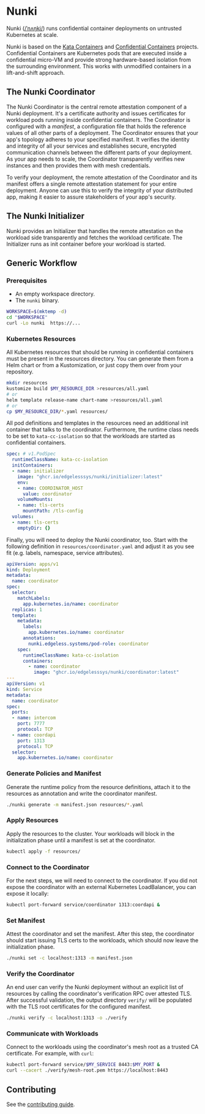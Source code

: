 # Nunki

Nunki ([/ˈnʌŋki/](https://en.wikipedia.org/wiki/Sigma_Sagittarii)) runs confidential container deployments
on untrusted Kubernetes at scale.

Nunki is based on the [Kata Containers](https://github.com/kata-containers/kata-containers) and
[Confidential Containers](https://github.com/confidential-containers) projects. Confidential Containers are
Kubernetes pods that are executed inside a confidential micro-VM and provide strong hardware-based isolation
from the surrounding environment. This works with unmodified containers in a lift-and-shift approach.

## The Nunki Coordinator

The Nunki Coordinator is the central remote attestation component of a Nunki deployment. It's a certificate
authority and issues certificates for workload pods running inside confidential containers. The Coordinator
is configured with a *manifest*, a configuration file that holds the reference values of all other parts of
a deployment. The Coordinator ensures that your app's topology adheres to your specified manifest. It verifies
the identity and integrity of all your services and establishes secure, encrypted communication channels between
the different parts of your deployment. As your app needs to scale, the Coordinator transparently verifies new
instances and then provides them with mesh credentials.

To verify your deployment, the remote attestation of the Coordinator and its manifest offers a single remote
attestation statement for your entire deployment. Anyone can use this to verify the integrity of your distributed
app, making it easier to assure stakeholders of your app's security.

## The Nunki Initializer

Nunki provides an Initializer that handles the remote attestation on the workload side transparently and
fetches the workload certificate. The Initializer runs as init container before your workload is started.

## Generic Workflow

### Prerequisites

* An empty workspace directory.
* The `nunki` binary.
<!-- TODO: from where? -->

```sh
WORKSPACE=$(mktemp -d)
cd "$WORKSPACE"
curl -Lo nunki  https://...
```

### Kubernetes Resources

All Kubernetes resources that should be running in confidential containers must be present in the
resources directory. You can generate them from a Helm chart or from a Kustomization, or just copy
them over from your repository.

```sh
mkdir resources
kustomize build $MY_RESOURCE_DIR >resources/all.yaml
# or
helm template release-name chart-name >resources/all.yaml
# or
cp $MY_RESOURCE_DIR/*.yaml resources/
```

All pod definitions and templates in the resources need an additional init container that talks to
the coordinator. Furthermore, the runtime class needs to be set to `kata-cc-isolation` so that the
workloads are started as confidential containers.

```yaml
spec: # v1.PodSpec
  runtimeClassName: kata-cc-isolation
  initContainers:
  - name: initializer
    image: "ghcr.io/edgelesssys/nunki/initializer:latest"
    env:
    - name: COORDINATOR_HOST
      value: coordinator
    volumeMounts:
    - name: tls-certs
      mountPath: /tls-config
  volumes:
  - name: tls-certs
    emptyDir: {}
```

Finally, you will need to deploy the Nunki coordinator, too. Start with the following definition
in `resources/coordinator.yaml` and adjust it as you see fit (e.g. labels, namespace, service attributes).

```yaml
apiVersion: apps/v1
kind: Deployment
metadata:
  name: coordinator
spec:
  selector:
    matchLabels:
      app.kubernetes.io/name: coordinator
  replicas: 1
  template:
    metadata:
      labels:
        app.kubernetes.io/name: coordinator
      annotations:
        nunki.edgeless.systems/pod-role: coordinator
    spec:
      runtimeClassName: kata-cc-isolation
      containers:
        - name: coordinator
          image: "ghcr.io/edgelesssys/nunki/coordinator:latest"
---
apiVersion: v1
kind: Service
metadata:
  name: coordinator
spec:
  ports:
  - name: intercom
    port: 7777
    protocol: TCP
  - name: coordapi
    port: 1313
    protocol: TCP
  selector:
    app.kubernetes.io/name: coordinator
```

### Generate Policies and Manifest

Generate the runtime policy from the resource definitions, attach it to the resources as
annotation and write the coordinator manifest.

```sh
./nunki generate -m manifest.json resources/*.yaml
```

### Apply Resources

Apply the resources to the cluster. Your workloads will block in the initialization phase until a
manifest is set at the coordinator.

```sh
kubectl apply -f resources/
```

### Connect to the Coordinator

For the next steps, we will need to connect to the coordinator. If you did not expose the
coordinator with an external Kubernetes LoadBalancer, you can expose it locally:

```sh
kubectl port-forward service/coordinator 1313:coordapi &
```

### Set Manifest

Attest the coordinator and set the manifest. After this step, the coordinator should start issuing
TLS certs to the workloads, which should now leave the initialization phase.

```sh
./nunki set -c localhost:1313 -m manifest.json
```

### Verify the Coordinator

An end user can verify the Nunki deployment without an explicit list of resources by calling the
coordinator's verification RPC over attested TLS. After successful validation, the output directory
`verify/` will be populated with the TLS root certificates for the configured manifest.

```sh
./nunki verify -c localhost:1313 -o ./verify
```

### Communicate with Workloads

Connect to the workloads using the coordinator's mesh root as a trusted CA certificate.
For example, with `curl`:

```sh
kubectl port-forward service/$MY_SERVICE 8443:$MY_PORT &
curl --cacert ./verify/mesh-root.pem https://localhost:8443
```

## Contributing

See the [contributing guide](CONTRIBUTING.md).
